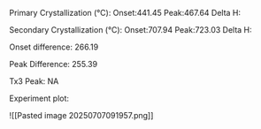 Primary Crystallization (°C):
	Onset:441.45
	Peak:467.64
	Delta H:
	
Secondary Crystallization  (°C):
	Onset:707.94
	Peak:723.03
	Delta H:
	
Onset difference: 266.19

Peak Difference: 255.39

Tx3 Peak: NA

Experiment plot:

![[Pasted image 20250707091957.png]]
